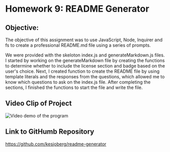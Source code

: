 # Homework 9: README Generator
## Objective:

The objective of this assignment was to use JavaScript, Node, Inquirer and fs to create a professional README.md file using a series of prompts. 

We were provided with the skeloton index.js and generateMarkdown.js files. I started by working on the generateMarkdown file by creating the functions to determine whether to include the license section and badge based on the user's choice. Next, I created function to create the README file by using template literals and the responses from the questions, which allowed me to know which questions to ask on the index.js file. After completing the sections, I finished the functions to start the file and write the file. 


## Video Clip of Project
![Video demo of the program](./assets/images/readme-demo.gif)


## Link to GitHumb Repository
https://github.com/kesjoberg/readme-generator
 
